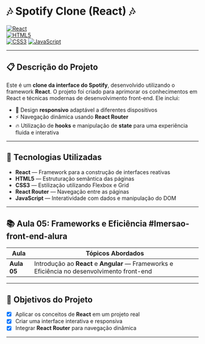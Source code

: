 # 🎶 Spotify Clone (React) 🎶

[![React](https://img.shields.io/badge/React-61DAFB?style=for-the-badge&logo=react&logoColor=black)](https://reactjs.org/)  
[![HTML5](https://img.shields.io/badge/HTML5-E34F26?style=for-the-badge&logo=html5&logoColor=white)](https://developer.mozilla.org/pt-BR/docs/Web/HTML)  
[![CSS3](https://img.shields.io/badge/CSS3-1572B6?style=for-the-badge&logo=css3&logoColor=white)](https://developer.mozilla.org/pt-BR/docs/Web/CSS)
[![JavaScript](https://img.shields.io/badge/JavaScript-F7DF1E?style=for-the-badge&logo=javascript&logoColor=black)](https://developer.mozilla.org/pt-BR/docs/Web/JavaScript)

---

## 📋 Descrição do Projeto

Este é um **clone da interface do Spotify**, desenvolvido utilizando o framework **React**. O projeto foi criado para aprimorar os conhecimentos em React e técnicas modernas de desenvolvimento front-end. Ele inclui:
- 🎨 Design **responsivo** adaptável a diferentes dispositivos
- ⚡ Navegação dinâmica usando **React Router**
- 🔥 Utilização de **hooks** e manipulação de **state** para uma experiência fluida e interativa

---

## 🚀 Tecnologias Utilizadas

- **React** — Framework para a construção de interfaces reativas
- **HTML5** — Estruturação semântica das páginas
- **CSS3** — Estilização utilizando Flexbox e Grid
- **React Router** — Navegação entre as páginas
- **JavaScript** — Interatividade com dados e manipulação do DOM

---

## 📚 Aula 05: Frameworks e Eficiência #Imersao-front-end-alura

| Aula          | Tópicos Abordados                                        |
| ------------- | -------------------------------------------------------- |
| **Aula 05**   | Introdução ao **React** e **Angular** — Frameworks e Eficiência no desenvolvimento front-end |

---

## 🎯 Objetivos do Projeto

- [x] Aplicar os conceitos de **React** em um projeto real
- [x] Criar uma interface interativa e responsiva
- [x] Integrar **React Router** para navegação dinâmica

---


